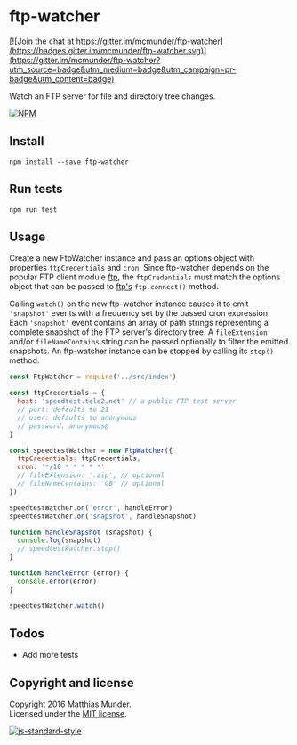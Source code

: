 # ftp-watcher

[![Join the chat at https://gitter.im/mcmunder/ftp-watcher](https://badges.gitter.im/mcmunder/ftp-watcher.svg)](https://gitter.im/mcmunder/ftp-watcher?utm_source=badge&utm_medium=badge&utm_campaign=pr-badge&utm_content=badge)

Watch an FTP server for file and directory tree changes.

[![NPM](https://nodei.co/npm/ftp-watcher.png?downloads=true&downloadRank=true&stars=true)](https://nodei.co/npm/ftp-watcher/)

## Install
`npm install --save ftp-watcher`

## Run tests
`npm run test`


## Usage

Create a new FtpWatcher instance and pass an options object with properties `ftpCredentials` and `cron`. Since ftp-watcher depends on the popular FTP client module [ftp](https://www.npmjs.com/package/ftp), the `ftpCredentials` must match the options object that can be passed to [ftp's](https://www.npmjs.com/package/ftp) `ftp.connect()` method.

Calling `watch()` on the new ftp-watcher instance causes it to emit `'snapshot'` events with a frequency set by the passed cron expression. Each `'snapshot'` event contains an array of path strings representing a complete snapshot of the FTP server's directory tree. A `fileExtension` and/or `fileNameContains` string can be passed optionally to filter the emitted snapshots. An ftp-watcher instance can be stopped by calling its `stop()` method.

```js
const FtpWatcher = require('../src/index')

const ftpCredentials = {
  host: 'speedtest.tele2.net' // a public FTP test server
  // port: defaults to 21
  // user: defaults to anonymous
  // password: anonymous@
}

const speedtestWatcher = new FtpWatcher({
  ftpCredentials: ftpCredentials,
  cron: '*/10 * * * * *'
  // fileExtension: '.zip', // optional
  // fileNameContains: 'GB' // optional
})

speedtestWatcher.on('error', handleError)
speedtestWatcher.on('snapshot', handleSnapshot)

function handleSnapshot (snapshot) {
  console.log(snapshot)
  // speedtestWatcher.stop()
}

function handleError (error) {
  console.error(error)
}

speedtestWatcher.watch()
```

## Todos

- Add more tests  

## Copyright and license

Copyright 2016 Matthias Munder.  
Licensed under the [MIT license](./LICENSE).


[![js-standard-style](https://cdn.rawgit.com/feross/standard/master/badge.svg)](https://github.com/feross/standard)
